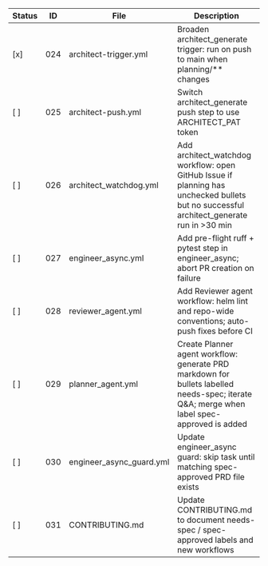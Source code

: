 | Status | ID  | File                                | Description                                                                                     |
|--------|-----|-------------------------------------|-------------------------------------------------------------------------------------------------|
| [x]   | 024 | architect-trigger.yml               | Broaden architect_generate trigger: run on push to main when planning/** changes                |
| [ ]    | 025 | architect-push.yml                  | Switch architect_generate push step to use ARCHITECT_PAT token                                  |
| [ ]    | 026 | architect_watchdog.yml              | Add architect_watchdog workflow: open GitHub Issue if planning has unchecked bullets but no successful architect_generate run in >30 min |
| [ ]    | 027 | engineer_async.yml                  | Add pre-flight ruff + pytest step in engineer_async; abort PR creation on failure               |
| [ ]    | 028 | reviewer_agent.yml                  | Add Reviewer agent workflow: helm lint and repo-wide conventions; auto-push fixes before CI     |
| [ ]    | 029 | planner_agent.yml                   | Create Planner agent workflow: generate PRD markdown for bullets labelled needs-spec; iterate Q&A; merge when label spec-approved is added |
| [ ]    | 030 | engineer_async_guard.yml            | Update engineer_async guard: skip task until matching spec-approved PRD file exists             |
| [ ]    | 031 | CONTRIBUTING.md                     | Update CONTRIBUTING.md to document needs-spec / spec-approved labels and new workflows          |
